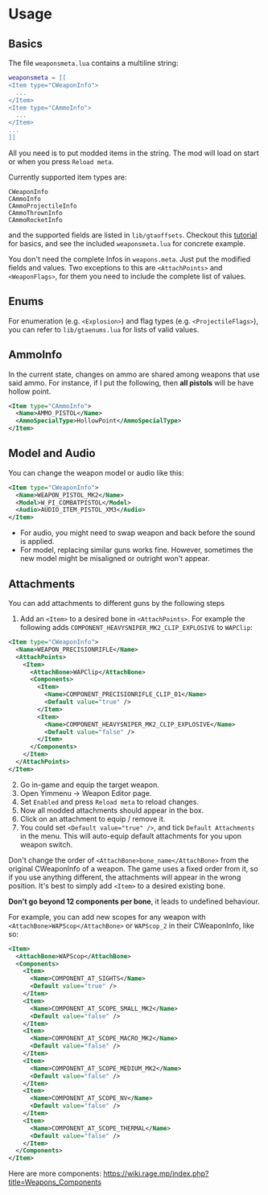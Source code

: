 # Usage

## Basics
The file `weaponsmeta.lua` contains a multiline string:
```lua
weaponsmeta = [[
<Item type="CWeaponInfo">
  ...
</Item>
<Item type="CAmmoInfo">
  ...
</Item>
...
]]
```
All you need is to put modded items in the string. The mod will load on start or when you press `Reload meta`.

Currently supported item types are:
```
CWeaponInfo
CAmmoInfo
CAmmoProjectileInfo
CAmmoThrownInfo
CAmmoRocketInfo
```
and the supported fields are listed in `lib/gtaoffsets`. Checkout this [tutorial](https://forums.gta5-mods.com/topic/36832/tutorial-basic-editing-of-weapons-meta) for basics, and see the included `weaponsmeta.lua` for concrete example.

You don't need the complete Infos in `weapons.meta`. Just put the modified fields and values. Two exceptions to this are `<AttachPoints>` and `<WeaponFlags>`, for them you need to include the complete list of values.


## Enums
For enumeration (e.g. `<Explosion>`) and flag types (e.g. `<ProjectileFlags>`), you can refer to `lib/gtaenums.lua` for lists of valid values.

## AmmoInfo
In the current state, changes on ammo are shared among weapons that use said ammo. For instance, if I put the following, then **all pistols** will be have hollow point.
```xml
<Item type="CAmmoInfo">
  <Name>AMMO_PISTOL</Name>
  <AmmoSpecialType>HollowPoint</AmmoSpecialType>
</Item>
```
## Model and Audio
You can change the weapon model or audio like this:
```xml
<Item type="CWeaponInfo">
  <Name>WEAPON_PISTOL_MK2</Name>
  <Model>W_PI_COMBATPISTOL</Model>
  <Audio>AUDIO_ITEM_PISTOL_XM3</Audio>
</Item>
```
- For audio, you might need to swap weapon and back before the sound is applied.
- For model, replacing similar guns works fine. However, sometimes the new model might be misaligned or outright won't appear.

## Attachments
You can add attachments to different guns by the following steps
1. Add an `<Item>` to a desired bone in `<AttachPoints>`. For example the following adds `COMPONENT_HEAVYSNIPER_MK2_CLIP_EXPLOSIVE` to `WAPClip`:
```xml
<Item type="CWeaponInfo">
  <Name>WEAPON_PRECISIONRIFLE</Name>
  <AttachPoints>
    <Item>
      <AttachBone>WAPClip</AttachBone>
      <Components>
        <Item>
          <Name>COMPONENT_PRECISIONRIFLE_CLIP_01</Name>
          <Default value="true" />
        </Item>
        <Item>
          <Name>COMPONENT_HEAVYSNIPER_MK2_CLIP_EXPLOSIVE</Name>
          <Default value="false" />
        </Item>
      </Components>
    </Item>
  </AttachPoints>
</Item>
```
2. Go in-game and equip the target weapon.
3. Open Yimmenu -> Weapon Editor page.
4. Set `Enabled` and press `Reload meta` to reload changes.
5. Now all modded attachments should appear in the box.
6. Click on an attachment to equip / remove it.
7. You could set `<Default value="true" />`, and tick `Default Attachments` in the menu. This will auto-equip default attachments for you upon weapon switch.

Don't change the order of `<AttachBone>bone_name</AttachBone>` from the original CWeaponInfo of a weapon. The game uses a fixed order from it, so if you use anything different, the attachments will appear in the wrong position. It's best to simply add `<Item>` to a desired existing bone.

**Don't go beyond 12 components per bone**, it leads to undefined behaviour.

For example, you can add new scopes for any weapon with `<AttachBone>WAPScop</AttachBone>` or `WAPScop_2` in their CWeaponInfo, like so:
```xml
<Item>
  <AttachBone>WAPScop</AttachBone>
  <Components>
    <Item>
      <Name>COMPONENT_AT_SIGHTS</Name>
      <Default value="true" />
    </Item>
    <Item>
      <Name>COMPONENT_AT_SCOPE_SMALL_MK2</Name>
      <Default value="false" />
    </Item>
    <Item>
      <Name>COMPONENT_AT_SCOPE_MACRO_MK2</Name>
      <Default value="false" />
    </Item>
    <Item>
      <Name>COMPONENT_AT_SCOPE_MEDIUM_MK2</Name>
      <Default value="false" />
    </Item>
    <Item>
      <Name>COMPONENT_AT_SCOPE_NV</Name>
      <Default value="false" />
    </Item>
    <Item>
      <Name>COMPONENT_AT_SCOPE_THERMAL</Name>
      <Default value="false" />
    </Item>
  </Components>
</Item>
```
Here are more components: https://wiki.rage.mp/index.php?title=Weapons_Components
